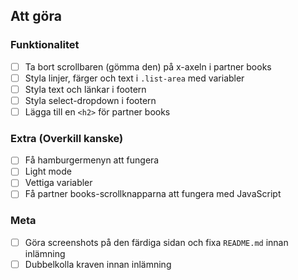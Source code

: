 ## Att göra

### Funktionalitet
- [ ] Ta bort scrollbaren (gömma den) på x-axeln i partner books
- [ ] Styla linjer, färger och text i `.list-area` med variabler
- [ ] Styla text och länkar i footern
- [ ] Styla select-dropdown i footern
- [ ] Lägga till en `<h2>` för partner books

### Extra (Overkill kanske)
- [ ] Få hamburgermenyn att fungera
- [ ] Light mode
- [ ] Vettiga variabler
- [ ] Få partner books-scrollknapparna att fungera med JavaScript

### Meta
- [ ] Göra screenshots på den färdiga sidan och fixa `README.md` innan inlämning
- [ ] Dubbelkolla kraven innan inlämning

